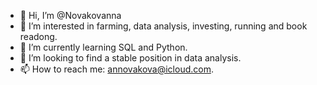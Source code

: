 - 👋 Hi, I’m @Novakovanna
- 👀 I’m interested in farming, data analysis, investing, running and book readong.
- 🌱 I’m currently learning SQL and Python.
- 💞️ I’m looking to find a stable position in data analysis.
- 📫 How to reach me: annovakova@icloud.com.

<!---
Novakovanna/Novakovanna is a ✨ special ✨ repository because its `README.md` (this file) appears on your GitHub profile.
You can click the Preview link to take a look at your changes.
--->
